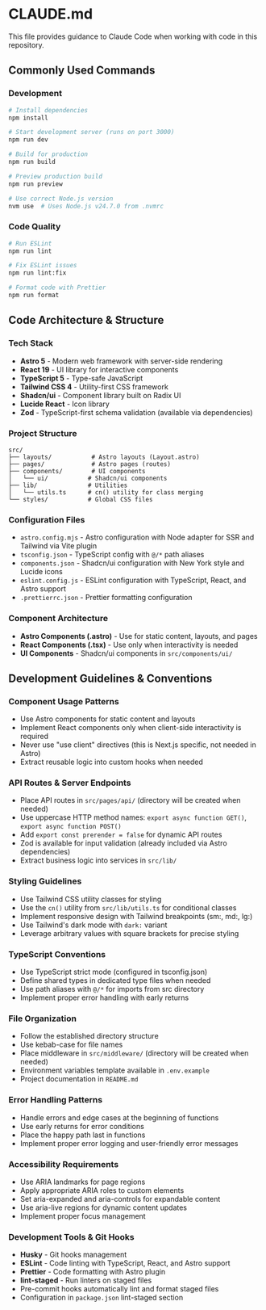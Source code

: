 # CLAUDE.md

This file provides guidance to Claude Code when working with code in this repository.

## Commonly Used Commands

### Development

```bash
# Install dependencies
npm install

# Start development server (runs on port 3000)
npm run dev

# Build for production
npm run build

# Preview production build
npm run preview

# Use correct Node.js version
nvm use  # Uses Node.js v24.7.0 from .nvmrc
```

### Code Quality

```bash
# Run ESLint
npm run lint

# Fix ESLint issues
npm run lint:fix

# Format code with Prettier
npm run format
```

## Code Architecture & Structure

### Tech Stack

- **Astro 5** - Modern web framework with server-side rendering
- **React 19** - UI library for interactive components
- **TypeScript 5** - Type-safe JavaScript
- **Tailwind CSS 4** - Utility-first CSS framework
- **Shadcn/ui** - Component library built on Radix UI
- **Lucide React** - Icon library
- **Zod** - TypeScript-first schema validation (available via dependencies)

### Project Structure

```
src/
├── layouts/           # Astro layouts (Layout.astro)
├── pages/             # Astro pages (routes)
├── components/        # UI components
│   └── ui/           # Shadcn/ui components
├── lib/              # Utilities
│   └── utils.ts      # cn() utility for class merging
└── styles/           # Global CSS files
```

### Configuration Files

- `astro.config.mjs` - Astro configuration with Node adapter for SSR and Tailwind via Vite plugin
- `tsconfig.json` - TypeScript config with `@/*` path aliases
- `components.json` - Shadcn/ui configuration with New York style and Lucide icons
- `eslint.config.js` - ESLint configuration with TypeScript, React, and Astro support
- `.prettierrc.json` - Prettier formatting configuration

### Component Architecture

- **Astro Components (.astro)** - Use for static content, layouts, and pages
- **React Components (.tsx)** - Use only when interactivity is needed
- **UI Components** - Shadcn/ui components in `src/components/ui/`

## Development Guidelines & Conventions

### Component Usage Patterns

- Use Astro components for static content and layouts
- Implement React components only when client-side interactivity is required
- Never use "use client" directives (this is Next.js specific, not needed in Astro)
- Extract reusable logic into custom hooks when needed

### API Routes & Server Endpoints

- Place API routes in `src/pages/api/` (directory will be created when needed)
- Use uppercase HTTP method names: `export async function GET()`, `export async function POST()`
- Add `export const prerender = false` for dynamic API routes
- Zod is available for input validation (already included via Astro dependencies)
- Extract business logic into services in `src/lib/`

### Styling Guidelines

- Use Tailwind CSS utility classes for styling
- Use the `cn()` utility from `src/lib/utils.ts` for conditional classes
- Implement responsive design with Tailwind breakpoints (sm:, md:, lg:)
- Use Tailwind's dark mode with `dark:` variant
- Leverage arbitrary values with square brackets for precise styling

### TypeScript Conventions

- Use TypeScript strict mode (configured in tsconfig.json)
- Define shared types in dedicated type files when needed
- Use path aliases with `@/*` for imports from src directory
- Implement proper error handling with early returns

### File Organization

- Follow the established directory structure
- Use kebab-case for file names
- Place middleware in `src/middleware/` (directory will be created when needed)
- Environment variables template available in `.env.example`
- Project documentation in `README.md`

### Error Handling Patterns

- Handle errors and edge cases at the beginning of functions
- Use early returns for error conditions
- Place the happy path last in functions
- Implement proper error logging and user-friendly error messages

### Accessibility Requirements

- Use ARIA landmarks for page regions
- Apply appropriate ARIA roles to custom elements
- Set aria-expanded and aria-controls for expandable content
- Use aria-live regions for dynamic content updates
- Implement proper focus management

### Development Tools & Git Hooks

- **Husky** - Git hooks management
- **ESLint** - Code linting with TypeScript, React, and Astro support
- **Prettier** - Code formatting with Astro plugin
- **lint-staged** - Run linters on staged files
- Pre-commit hooks automatically lint and format staged files
- Configuration in `package.json` lint-staged section